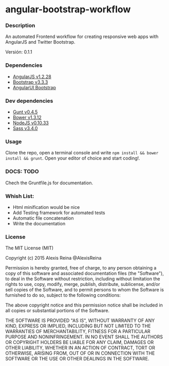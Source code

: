 # angular-bootstrap-workflow

### Description

An automated Frontend workflow for creating responsive web apps with AngularJS and Twitter Bootstrap.

Versión: 0.1.1

### Dependencies

- [AngularJS v1.2.28](http://angularjs.org/)
- [Bootstrap v3.3.3](http://getbootstrap.com/)
- [AngularUI Bootstrap](http://angular-ui.github.io/bootstrap/)


### Dev dependencies

- [Gunt v0.4.5](http://gruntjs.com/)
- [Bower v1.3.12](http://bower.io/)
- [NodeJS v0.10.33](http://nodejs.org/)
- [Sass v3.4.0](http://sass-lang.com)

### Usage

Clone the repo, open a terminal console and write `npm install && bower install && grunt`. Open your editor of choice and start coding!.

### DOCS: TODO

Chech the Gruntfile.js for documentation.

### Whish List:

- Html minification would be nice
- Add Testing framework for automated tests
- Automatic file concatenation 
- Write the documentation

### License

The MIT License (MIT)

Copyright (c) 2015 Alexis Reina @AlexisReina

Permission is hereby granted, free of charge, to any person obtaining a copy
of this software and associated documentation files (the "Software"), to deal
in the Software without restriction, including without limitation the rights
to use, copy, modify, merge, publish, distribute, sublicense, and/or sell
copies of the Software, and to permit persons to whom the Software is
furnished to do so, subject to the following conditions:

The above copyright notice and this permission notice shall be included in all
copies or substantial portions of the Software.

THE SOFTWARE IS PROVIDED "AS IS", WITHOUT WARRANTY OF ANY KIND, EXPRESS OR
IMPLIED, INCLUDING BUT NOT LIMITED TO THE WARRANTIES OF MERCHANTABILITY,
FITNESS FOR A PARTICULAR PURPOSE AND NONINFRINGEMENT. IN NO EVENT SHALL THE
AUTHORS OR COPYRIGHT HOLDERS BE LIABLE FOR ANY CLAIM, DAMAGES OR OTHER
LIABILITY, WHETHER IN AN ACTION OF CONTRACT, TORT OR OTHERWISE, ARISING FROM,
OUT OF OR IN CONNECTION WITH THE SOFTWARE OR THE USE OR OTHER DEALINGS IN THE
SOFTWARE.


